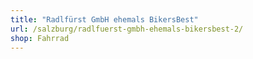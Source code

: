 ```yaml
---
title: "Radlfürst GmbH ehemals BikersBest"
url: /salzburg/radlfuerst-gmbh-ehemals-bikersbest-2/
shop: Fahrrad
---
```

